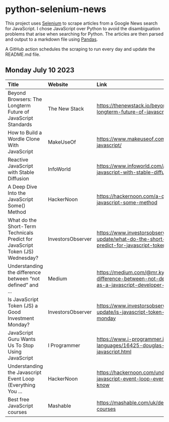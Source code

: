 # python-selenium-news

This project uses [Selenium](https://www.seleniumhq.org/) to scrape articles from a Google News search for JavaScript.
I chose JavaScript over Python to avoid the disambiguation problems that arise when searching for Python.
The articles are then parsed and output to a markdown file using [Pandas](https://pandas.pydata.org/).

A GitHub action schedules the scraping to run every day and update the README.md file.

## Monday July 10 2023


| Title                                                                          | Website           | Link                                                                                                                                |
|:-------------------------------------------------------------------------------|:------------------|:------------------------------------------------------------------------------------------------------------------------------------|
| Beyond Browsers: The Longterm Future of JavaScript Standards                   | The New Stack     | https://thenewstack.io/beyond-browsers-the-longterm-future-of-javascript-standards/                                                 |
| How to Build a Wordle Clone With JavaScript                                    | MakeUseOf         | https://www.makeuseof.com/wordle-clone-with-javascript/                                                                             |
| Reactive JavaScript with Stable Diffusion                                      | InfoWorld         | https://www.infoworld.com/article/3701288/reactive-javascript-with-stable-diffusion.html                                            |
| A Deep Dive Into the JavaScript Some() Method                                  | HackerNoon        | https://hackernoon.com/a-deep-dive-into-the-javascript-some-method                                                                  |
| What do the Short-Term Technicals Predict for JavaScript Token (JS) Wednesday? | InvestorsObserver | https://www.investorsobserver.com/news/crypto-update/what-do-the-short-term-technicals-predict-for-javascript-token-js-wednesday    |
| Understanding the difference between “not defined” and ...                     | Medium            | https://medium.com/@mr.kyere.s/understanding-the-difference-between-not-defined-and-undefined-as-a-javascript-developer-cd16fe0e487 |
| Is JavaScript Token (JS) a Good Investment Monday?                             | InvestorsObserver | https://www.investorsobserver.com/news/crypto-update/is-javascript-token-js-a-good-investment-monday                                |
| JavaScript Guru Wants Us To Stop Using JavaScript                              | I Programmer      | https://www.i-programmer.info/news/98-languages/16425-douglas-crockford-on-smelly-javascript.html                                   |
| Understanding the Javascript Event Loop (Everything You ...                    | HackerNoon        | https://hackernoon.com/understanding-the-javascript-event-loop-everything-you-need-to-know                                          |
| Best free JavaScript courses                                                   | Mashable          | https://mashable.com/uk/deals/free-javascript-courses                                                                               |